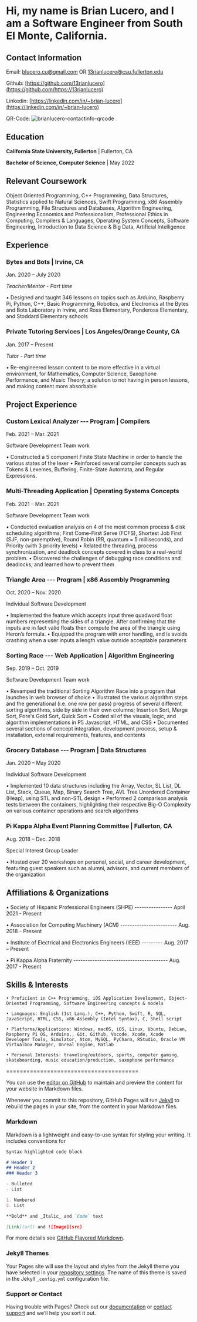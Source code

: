 # Hi, my name is Brian Lucero, and I am a Software Engineer from South El Monte, California.

## Contact Information
Email: blucero.cu@gmail.com OR 13rianlucero@csu.fullerton.edu

Github: [https://github.com/13rianlucero](https://github.com/https://13rianlucero)

Linkedin: [https://linkedin.com/in/~brian-lucero](https://linkedin.com/in/~brian-lucero)

QR-Code:
![brianlucero-contactinfo-qrcode](https://user-images.githubusercontent.com/47013770/134774885-c9dcbcf9-2b98-455a-8ccf-204c4da01e9f.jpg)

## Education
**California State University, Fullerton** | Fullerton, CA

**Bachelor of Science, Computer Science**  | May 2022


## Relevant Coursework
Object Oriented Programming, C++ Programming, Data Structures, Statistics applied to Natural Sciences, Swift Programming, x86 Assembly Programming, File Structures and Databases, Algorithm Engineering, Engineering Economics and Professionalism, Professional Ethics in Computing, Compilers & Languages, Operating System Concepts, Software Engineering, Introduction to Data Science & Big Data, Artificial Intelligence

## Experience

### **Bytes and Bots** | Irvine, CA                                                                                                                

Jan. 2020 – July 2020 

*Teacher/Mentor - Part time*

• Designed and taught 346 lessons on topics such as Arduino, Raspberry Pi, Python, C++, Basic Programming, Robotics, and Electronics at the Bytes and Bots Laboratory in Irvine, and Ross Elementary, Ponderosa Elementary, and Stoddard Elementary schools

### **Private Tutoring Services** | Los Angeles/Orange County, CA                                                                                    

Jan. 2017 – Present 

*Tutor - Part time*

• Re-engineered lesson content to be more effective in a virtual environment, for Mathematics, Computer Science, Saxophone Performance, and Music Theory; a solution to not having in person lessons, and making content more absorbable

## Project Experience

### **Custom Lexical Analyzer** --- Program | Compilers 

Feb. 2021 – Mar. 2021 

Software Development Team work


• Constructed a 5 component Finite State Machine in order to handle the various states of the lexer
• Reinforced several compiler concepts such as Tokens & Lexemes, Buffering, Finite-State Automata, and Regular Expressions.


### **Multi-Threading Application** | Operating Systems Concepts 

Feb. 2021 – Mar. 2021 

Software Development Team work


• Conducted evaluation analysis on 4 of the most common process & disk scheduling algorithms; First Come-First Serve (FCFS), Shortest Job First (SJF, non-preemptive), Round Robin (RR, quantum = 5 milliseconds), and Priority (with 3 priority levels)
• Related the threading, process synchronization, and deadlock concepts covered in class to a real-world problem.
• Discovered the challenges of debugging race conditions and deadlocks, and learned how to prevent them


### **Triangle Area** --- Program | x86 Assembly Programming 

Oct. 2020 – Nov. 2020 

Individual Software Development


• Implemented the feature which accepts input three quadword float numbers representing the sides of a triangle. After confirming that the inputs are in fact valid floats then compute the area of the triangle using Heron’s formula.
• Equipped the program with error handling, and is avoids crashing when a user inputs a length value outside acceptable parameters


### **Sorting Race** --- Web Application | Algorithm Engineering 

Sep. 2019 – Oct. 2019 

Software Development Team work


• Revamped the traditional Sorting Algorithm Race into a program that launches in web browser of choice
• Illustrated the various algorithm steps and the generational (i.e. one row per pass) progress of several different sorting algorithms, side by
side in their own columns; Insertion Sort, Merge Sort, Pore's Gold Sort, Quick Sort
• Coded all of the visuals, logic, and algorithm implementations in P5 Javascript, HTML, and CSS
• Documented several sections of concept integration, development process, setup & installation, external requirements, features, and contents


### **Grocery Database** --- Program | Data Structures 

Jan. 2020 – May 2020 

Individual Software Development


• Implemented 10 data structures including the Array, Vector, SL List, DL List, Stack, Queue, Map, Binary Search Tree, AVL Tree Unordered Container (Heap), using STL and non-STL design
• Performed 2 comparison analysis tests between the containers, highlighting their respective Big-O Complexity on various container operations and search algorithms


### **Pi Kappa Alpha Event Planning Committee** | Fullerton, CA 

Aug. 2018 – Dec. 2018 

Special Interest Group Leader


• Hosted over 20 workshops on personal, social, and career development, featuring guest speakers such as alumni, advisors, and current members of the organization


## Affiliations & Organizations
• Society of Hispanic Professional Engineers (SHPE) ---------------- April 2021 - Present

• Association for Computing Machinery (ACM) ------------------------ Aug. 2018 – Present

• Institute of Electrical and Electronics Engineers (IEEE) --------- Aug. 2017 – Present

• Pi Kappa Alpha Fraternity ---------------------------------------- Aug. 2017 - Present

## Skills & Interests
```
• Proficient in C++ Programming, iOS Application Development, Object-Oriented Programming, Software Engineering concepts & models

• Languages: English (1st Lang.), C++, Python, Swift, R, SQL, JavaScript, HTML, CSS, x86 Assembly (Intel Syntax), C, Shell script

• Platforms/Applications: Windows, macOS, iOS, Linux, Ubuntu, Debian, Raspberry Pi OS, Arduino,, Git, Github, Vscode, Xcode, Xcode
Developer Tools, Simulator, Atom, MySQL, PyCharm, RStudio, Oracle VM Virtualbox Manager, Unreal Engine, Matlab

• Personal Interests: traveling/outdoors, sports, computer gaming, skateboarding, music education/production, saxophone performance
```




=======================================

You can use the [editor on GitHub](https://github.com/13rianlucero/13rianlucero.github.io/edit/main/README.md) to maintain and preview the content for your website in Markdown files.

Whenever you commit to this repository, GitHub Pages will run [Jekyll](https://jekyllrb.com/) to rebuild the pages in your site, from the content in your Markdown files.

### Markdown

Markdown is a lightweight and easy-to-use syntax for styling your writing. It includes conventions for

```markdown
Syntax highlighted code block

# Header 1
## Header 2
### Header 3

- Bulleted
- List

1. Numbered
2. List

**Bold** and _Italic_ and `Code` text

[Link](url) and ![Image](src)
```

For more details see [GitHub Flavored Markdown](https://guides.github.com/features/mastering-markdown/).

### Jekyll Themes

Your Pages site will use the layout and styles from the Jekyll theme you have selected in your [repository settings](https://github.com/13rianlucero/13rianlucero.github.io/settings/pages). The name of this theme is saved in the Jekyll `_config.yml` configuration file.

### Support or Contact

Having trouble with Pages? Check out our [documentation](https://docs.github.com/categories/github-pages-basics/) or [contact support](https://support.github.com/contact) and we’ll help you sort it out.
